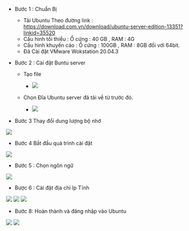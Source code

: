 - Bước 1 : Chuẩn Bị 
    + Tải Ubuntu Theo đường link : https://download.com.vn/download/ubuntu-server-edition-13351?linkid=35520
    + Cấu hình tối thiểu : Ổ cứng : 40 GB , RAM : 4G
    + Cấu hình khuyến cáo : Ổ cứng : 100GB , RAM : 8GB đối với 64bit.
    + Đã Cài đặt VMware Wokstation 20.04.3
- Bước 2 : Cài đặt Buntu server
   + Tạo file
        - <img src = "../img/1.png">
        
    + Chọn Đĩa Ubuntu server đã tải về từ trước đó.
        - <img src = "../img/2.png">


- Bước 3 Thay đổi dung lượng bộ nhớ
<img src = "../img/3.png">

- Bước 4 Bắt đầu quá trình cài đặt
<img src = "../img/4.png">

- Bước 5 : Chọn ngôn ngữ 
<img src = "../img/5.png">

- Bược 6 : Cài đặt địa chỉ Ip Tĩnh 
<img src = "../img/8.png">
<img src = "../img/9.png">
<img src = "../img/10.png">

- Bước 8: Hoàn thành và đăng nhập vào Ubuntu
<img src = "../img/22.png">
<img src = "../img/23.png">


    